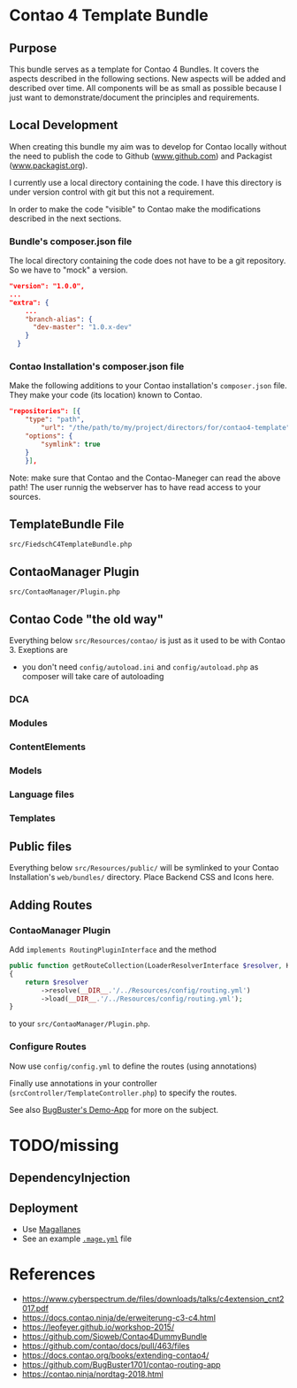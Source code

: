 # Contao 4 Template Bundle

## Purpose

This bundle serves as a template for Contao 4 Bundles. It covers the aspects described in the following 
sections. New aspects will be added and described over time. All components will be as small as possible
because I just want to demonstrate/document the principles and requirements. 



## Local Development 

When creating this bundle my aim was to develop for Contao locally without the need to publish the
code to Github (www.github.com) and Packagist (www.packagist.org). 
  
I currently use a local directory containing the code. I have this directory is under version control 
with git but this not a requirement.  
 
In order to make the code "visible" to Contao make the modifications described in the next sections.


### Bundle's composer.json file

The local directory containing the code does not have to be a git repository. So we have to "mock" 
a version. 

```json
"version": "1.0.0",
...
"extra": {
    ...
    "branch-alias": {
      "dev-master": "1.0.x-dev"
    }
  }
```


### Contao Installation's composer.json file

Make the following additions to your Contao installation's `composer.json` file. They make your 
code (its location) known to Contao.  

```json
"repositories": [{
    "type": "path",
        "url": "/the/path/to/my/project/directors/for/contao4-template",
    "options": {
        "symlink": true
    }
    }],
```
Note: make sure that Contao and the Contao-Maneger can read the above path! The user runnig the webserver 
has to have read access to your sources.


## TemplateBundle File

`src/FiedschC4TemplateBundle.php`


## ContaoManager Plugin

`src/ContaoManager/Plugin.php`

## Contao Code "the old way"

Everything below `src/Resources/contao/` is just as it used to be with Contao 3. Exeptions are

* you don't need `config/autoload.ini` and `config/autoload.php` as composer will take care of 
autoloading


### DCA

### Modules

### ContentElements

### Models

### Language files

### Templates


## Public files

Everything below `src/Resources/public/`  will be symlinked to your Contao Installation's 
`web/bundles/` directory. Place Backend CSS and Icons here. 


## Adding Routes


### ContaoManager Plugin

Add `implements RoutingPluginInterface`  and the method

```php
public function getRouteCollection(LoaderResolverInterface $resolver, KernelInterface $kernel)
{
    return $resolver
        ->resolve(__DIR__.'/../Resources/config/routing.yml')
        ->load(__DIR__.'/../Resources/config/routing.yml');
}
````
to your `src/ContaoManager/Plugin.php`.


### Configure Routes

Now use `config/config.yml` to define the routes (using annotations)

Finally use annotations in your controller (`srcController/TemplateController.php`) to specify 
the routes.

See also [BugBuster's Demo-App](https://github.com/BugBuster1701/contao-routing-app)
for more on the subject. 


 

# TODO/missing


## DependencyInjection


## Deployment

* Use [Magallanes](https://www.magephp.com)
* See an example [`.mage.yml`](https://github.com/terminal42/contao-standard/blob/master/.mage.yml) file


# References

* https://www.cyberspectrum.de/files/downloads/talks/c4extension_cnt2017.pdf
* https://docs.contao.ninja/de/erweiterung-c3-c4.html
* https://leofeyer.github.io/workshop-2015/ 
* https://github.com/Sioweb/Contao4DummyBundle
* https://github.com/contao/docs/pull/463/files
* https://docs.contao.org/books/extending-contao4/
* https://github.com/BugBuster1701/contao-routing-app
* https://contao.ninja/nordtag-2018.html

